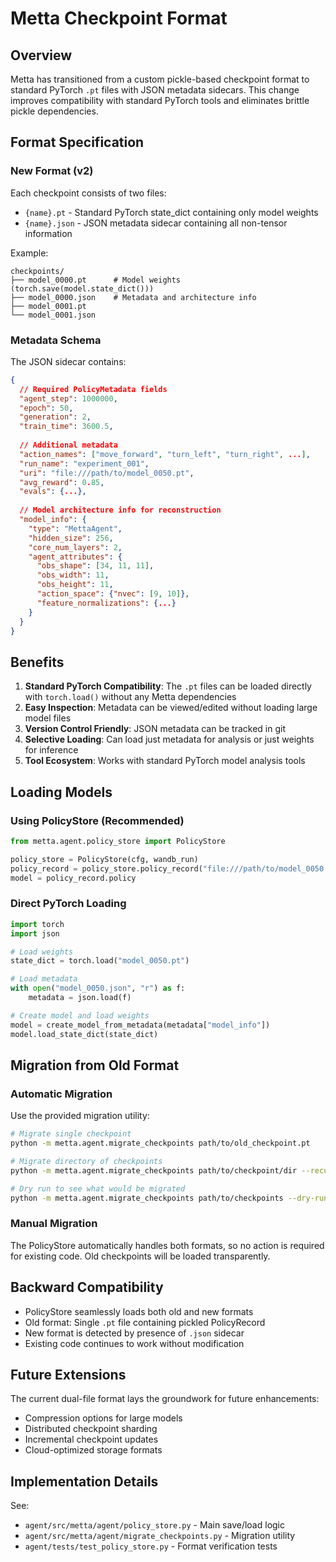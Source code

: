 # Metta Checkpoint Format

## Overview

Metta has transitioned from a custom pickle-based checkpoint format to standard PyTorch `.pt` files with JSON metadata sidecars. This change improves compatibility with standard PyTorch tools and eliminates brittle pickle dependencies.

## Format Specification

### New Format (v2)
Each checkpoint consists of two files:
- `{name}.pt` - Standard PyTorch state_dict containing only model weights
- `{name}.json` - JSON metadata sidecar containing all non-tensor information

Example:
```
checkpoints/
├── model_0000.pt      # Model weights (torch.save(model.state_dict()))
├── model_0000.json    # Metadata and architecture info
├── model_0001.pt
└── model_0001.json
```

### Metadata Schema

The JSON sidecar contains:

```json
{
  // Required PolicyMetadata fields
  "agent_step": 1000000,
  "epoch": 50,
  "generation": 2,
  "train_time": 3600.5,
  
  // Additional metadata
  "action_names": ["move_forward", "turn_left", "turn_right", ...],
  "run_name": "experiment_001",
  "uri": "file:///path/to/model_0050.pt",
  "avg_reward": 0.85,
  "evals": {...},
  
  // Model architecture info for reconstruction
  "model_info": {
    "type": "MettaAgent",
    "hidden_size": 256,
    "core_num_layers": 2,
    "agent_attributes": {
      "obs_shape": [34, 11, 11],
      "obs_width": 11,
      "obs_height": 11,
      "action_space": {"nvec": [9, 10]},
      "feature_normalizations": {...}
    }
  }
}
```

## Benefits

1. **Standard PyTorch Compatibility**: The `.pt` files can be loaded directly with `torch.load()` without any Metta dependencies
2. **Easy Inspection**: Metadata can be viewed/edited without loading large model files
3. **Version Control Friendly**: JSON metadata can be tracked in git
4. **Selective Loading**: Can load just metadata for analysis or just weights for inference
5. **Tool Ecosystem**: Works with standard PyTorch model analysis tools

## Loading Models

### Using PolicyStore (Recommended)
```python
from metta.agent.policy_store import PolicyStore

policy_store = PolicyStore(cfg, wandb_run)
policy_record = policy_store.policy_record("file:///path/to/model_0050.pt")
model = policy_record.policy
```

### Direct PyTorch Loading
```python
import torch
import json

# Load weights
state_dict = torch.load("model_0050.pt")

# Load metadata
with open("model_0050.json", "r") as f:
    metadata = json.load(f)

# Create model and load weights
model = create_model_from_metadata(metadata["model_info"])
model.load_state_dict(state_dict)
```

## Migration from Old Format

### Automatic Migration
Use the provided migration utility:

```bash
# Migrate single checkpoint
python -m metta.agent.migrate_checkpoints path/to/old_checkpoint.pt

# Migrate directory of checkpoints
python -m metta.agent.migrate_checkpoints path/to/checkpoint/dir --recursive

# Dry run to see what would be migrated
python -m metta.agent.migrate_checkpoints path/to/checkpoints --dry-run
```

### Manual Migration
The PolicyStore automatically handles both formats, so no action is required for existing code. Old checkpoints will be loaded transparently.

## Backward Compatibility

- PolicyStore seamlessly loads both old and new formats
- Old format: Single `.pt` file containing pickled PolicyRecord
- New format is detected by presence of `.json` sidecar
- Existing code continues to work without modification

## Future Extensions

The current dual-file format lays the groundwork for future enhancements:
- Compression options for large models
- Distributed checkpoint sharding
- Incremental checkpoint updates
- Cloud-optimized storage formats

## Implementation Details

See:
- `agent/src/metta/agent/policy_store.py` - Main save/load logic
- `agent/src/metta/agent/migrate_checkpoints.py` - Migration utility
- `agent/tests/test_policy_store.py` - Format verification tests